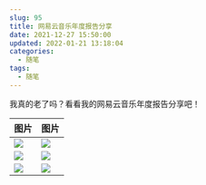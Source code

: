 ```yaml
---
slug: 95
title: 网易云音乐年度报告分享
date: 2021-12-27 15:50:00
updated: 2022-01-21 13:18:04
categories: 
  - 随笔
tags: 
  - 随笔
---
```



我真的老了吗？看看我的网易云音乐年度报告分享吧！

<!-- more -->

|图片|图片|
|---|---|
|![](https://oss.zburu.com/i/2022/01/05/e4a09e27ce03402b785f6146b3e7bd4c.png)|![](https://oss.zburu.com/i/2022/01/05/edab7be18b8a86446eecca5ba12cc957.png)|
|![](https://oss.zburu.com/i/2022/01/05/4874723c4b9c811e5381a24fac83858e.png)|![](https://oss.zburu.com/i/2022/01/05/bd5919404434a112f160995e65a78a3f.png)|
|![](https://oss.zburu.com/i/2022/01/05/d1b4762890c69025fce02bd713623577.png)|![](https://oss.zburu.com/i/2022/01/05/8bc61618b976b4c0a2498897ab4ac519.png)|
